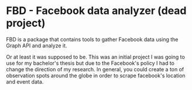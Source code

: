 # FBD - Facebook data analyzer (dead project)

FBD is a package that contains tools to gather Facebook data using the Graph API and analyze it.

Or at least it was supposed to be. This was an initial project I was going to use for my bachelor's thesis but due to the Facebook's policy I had to change the direction of my research. In general, you could create a ton of observation spots around the globe in order to scrape facebook's location and event data.
